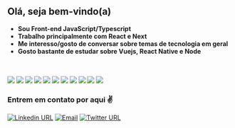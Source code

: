 ## Olá, seja bem-vindo(a)

- **Sou Front-end JavaScript/Typescript**
- **Trabalho principalmente com React e Next**
- **Me interesso/gosto de conversar sobre temas de tecnologia em geral**
- **Gosto bastante de estudar sobre Vuejs, React Native e Node**
\
&nbsp;
\
&nbsp;

<p>
  <img src="https://img.shields.io/badge/HTML5-E34F26?style=for-the-badge&logo=html5&logoColor=white" />
  <img src="https://img.shields.io/badge/CSS3-1572B6?style=for-the-badge&logo=css3&logoColor=white" />
  <img src="https://img.shields.io/badge/javascript-%23F7DF1E.svg?&style=for-the-badge&logo=javascript&logoColor=black" />
  <img src="https://img.shields.io/badge/typescript%20-%23007ACC.svg?&style=for-the-badge&logo=typescript&logoColor=white" />
  <img src="https://img.shields.io/badge/react%20-%2320232a.svg?&style=for-the-badge&logo=react&logoColor=%2361DAFB" />
  <img src="https://img.shields.io/badge/next.js-000000?style=for-the-badge&logo=nextdotjs&logoColor=white" />
  <img src="https://img.shields.io/badge/Jest-C21325?style=for-the-badge&logo=jest&logoColor=white" />
  <img src="https://img.shields.io/badge/React_TESTING_LIBRARY-E33332?style=for-the-badge&logo=TestingLibrary&logoColor=FFF" />
  <img src="https://img.shields.io/badge/GraphQl-E10098?style=for-the-badge&logo=graphql&logoColor=white" />
  <img src="https://img.shields.io/badge/node.js%20-%2343853D.svg?&style=for-the-badge&logo=node.js&logoColor=white" /> 
  <img src="https://img.shields.io/badge/React_Native-20232A?style=for-the-badge&logo=react&logoColor=61DAFB" />
</p>


### Entrem em contato por aqui ✌

[![Linkedin URL](https://img.shields.io/twitter/url?label=LinkedIn&logo=linkedin&style=social&url=https%3A%2F%2Fwww.linkedin.com%2Fin%2Fgabrielferreirajs)](https://www.linkedin.com/in/gabrielferreirajs/)
[![Email](https://img.shields.io/twitter/url?label=Gmail&logo=gmail&style=social&url=http%3A%2F%2Fmailto%3Agabriel.ferreira.itba%40gmail.com)](mailto:gabriel.ferreira.itba@gmail.com)
[![Twitter URL](https://img.shields.io/twitter/url?label=Instagram&logo=Instagram&style=social&url=https%3A%2F%2Finstagram.com%2Fgabriel.itba)](https://instagram.com/gabriel.itba)
